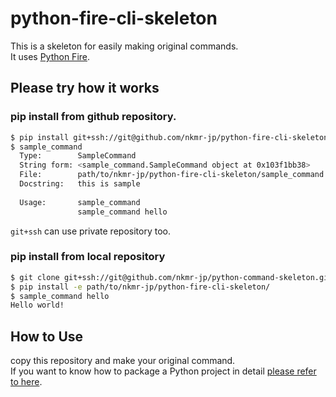 # python-fire-cli-skeleton

This is a skeleton for easily making original commands.<br>
It uses [Python Fire](https://github.com/google/python-fire).

## Please try how it works

### pip install from github repository.

```sh
$ pip install git+ssh://git@github.com/nkmr-jp/python-fire-cli-skeleton.git
$ sample_command
  Type:        SampleCommand
  String form: <sample_command.SampleCommand object at 0x103f1bb38>
  File:        path/to/nkmr-jp/python-fire-cli-skeleton/sample_command.py
  Docstring:   this is sample
  
  Usage:       sample_command
               sample_command hello
```

`git+ssh` can use private repository too.


### pip install from local repository
```sh
$ git clone git+ssh://git@github.com/nkmr-jp/python-command-skeleton.git
$ pip install -e path/to/nkmr-jp/python-fire-cli-skeleton/
$ sample_command hello
Hello world!
```

## How to Use
copy this repository and make your original command.<br>
If you want to know how to package a Python project in detail [please refer to here](https://packaging.python.org/tutorials/packaging-projects/).
